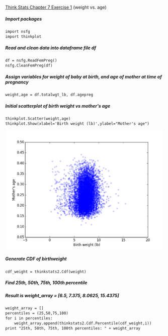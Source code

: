[Think Stats Chapter 7 Exercise 1](http://greenteapress.com/thinkstats2/html/thinkstats2008.html#toc70) (weight vs. age)

##### Import packages
    import nsfg
    import thinkplot
    
##### Read and clean data into dataframe file df
    df = nsfg.ReadFemPreg()
    nsfg.CleanFemPreg(df)
    
##### Assign variables for weight of baby at birth, and age of mother at time of pregnancy
    weight,age = df.totalwgt_lb, df.agepreg
    
##### Initial scatterplot of birth weight vs mother's age
    thinkplot.Scatter(weight,age)
    thinkplot.Show(xlabel='Birth weight (lb)',ylabel="Mother's age")

<img src = "Images/Ex7-1_figure_1.png">

##### Generate CDF of birthweight
    cdf_weight = thinkstats2.Cdf(weight)
    
##### Find 25th, 50th, 75th, 100th percentile
##### Result is weight_array = [6.5, 7.375, 8.0625, 15.4375]
    weight_array = []
    percentiles = (25,50,75,100)
    for i in percentiles:
        weight_array.append(thinkstats2.Cdf.Percentile(cdf_weight,i))
    print "25th, 50th, 75th, 100th percentiles: " + weight_array





